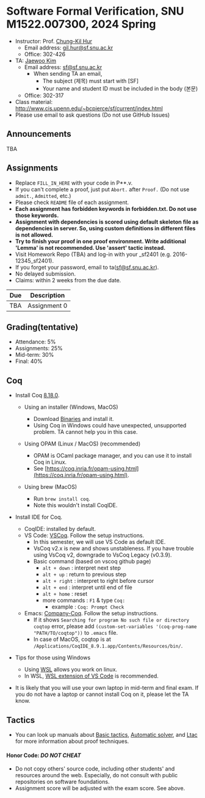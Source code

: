# Software Formal Verification, SNU M1522.007300, 2024 Spring

- Instructor: Prof. [Chung-Kil Hur](http://sf.snu.ac.kr/gil.hur)
    + Email address: gil.hur@sf.snu.ac.kr
    + Office: 302-426
- TA: [Jaewoo Kim](http://sf.snu.ac.kr/jaewoo.kim)
    + Email address: sf@sf.snu.ac.kr
        * When sending TA an email,
            * The subject (제목) must start with [SF]
            * Your name and student ID must be included in the body (본문)
    + Office: 302-317
- Class material: http://www.cis.upenn.edu/~bcpierce/sf/current/index.html
- Please use email to ask questions (Do not use GitHub Issues)

## Announcements

TBA

## Assignments

- Replace `FILL_IN_HERE` with your code in P**.v.
- If you can't complete a proof, just put `Abort.` after `Proof.` (Do not use `admit.`, `Admitted`, etc.)
- Please check `README` file of each assignment.
- **Each assignment has forbidden keywords in forbidden.txt. Do not use those keywords.**
- **Assignment with dependencies is scored using default skeleton file as dependencies in server. So, using custom definitions in different files is not allowed.**
- **Try to finish your proof in one proof environment. Write additional 'Lemma' is not recommended. Use 'assert' tactic instead.**
- Visit Homework Repo (TBA) and log-in with your <id>_sf2401 (e.g. 2016-12345_sf2401).
- If you forget your password, email to ta(sf@sf.snu.ac.kr).
- No delayed submission.
- Claims: within 2 weeks from the due date.

| Due        	 | Description                   	 	 	 	 	 	 	 	 	 	 	 	 	 	    |
|------------	 |---------------------------------------------------------------------------------------
| TBA            | Assignment 0                        	 	 	 	 	 	 	 	 	 	 	 	 	 	|

## Grading(tentative)
- Attendance: 5%
- Assignments: 25%
- Mid-term: 30%
- Final: 40%

## Coq

- Install Coq [8.18.0](https://coq.inria.fr).
    + Using an installer (Windows, MacOS)
        * Download [Binaries](https://coq.inria.fr/download) and install it.
        * Using Coq in Windows could have unexpected, unsupported problem. TA cannot help you in this case.

    + Using OPAM (Linux / MacOS) (recommended)
        * OPAM is OCaml package manager, and you can use it to install Coq in Linux.
        * See [https://coq.inria.fr/opam-using.html](https://coq.inria.fr/opam-using.html).

    + Using brew (MacOS)
        * Run `brew install coq`.
        * Note this wouldn't install CoqIDE.

- Install IDE for Coq.
    + CoqIDE: installed by default.
    + VS Code: [VSCoq](https://github.com/coq-community/vscoq/tree/vscoq1). Follow the setup instructions.
        * In this semester, we will use VS Code as default IDE.
        * VsCoq v2.x is new and shows unstableness. If you have trouble using VsCoq v2, downgrade to VsCoq Legacy (v0.3.9).
        * Basic command (based on vscoq github page)
            * ```alt + down``` : interpret next step
            * ```alt + up``` : return to previous step
            * ```alt + right``` : interpret to right before cursor
            * ```alt + end``` : interpret until end of file
            * ```alt + home``` : reset
            * more commands : ```F1``` & type ```Coq:```
                * example : ```Coq: Prompt Check```
    + Emacs: [Company-Coq](https://github.com/cpitclaudel/company-coq). Follow the setup instructions.
        * If it shows `Searching for program No such file or directory coqtop` error, please add `(custom-set-variables '(coq-prog-name "PATH/TO/coqtop"))` to `.emacs` file.
        * In case of MacOS, coqtop is at `/Applications/CoqIDE_8.9.1.app/Contents/Resources/bin/`.

- Tips for those using Windows
    + Using [WSL](https://learn.microsoft.com/ko-kr/windows/wsl/install) allows you work on linux.
    + In WSL, [WSL extension of VS Code](https://learn.microsoft.com/ko-kr/windows/wsl/tutorials/wsl-vscode) is recommended.

- It is likely that you will use your own laptop in mid-term and final exam. If you do not have a laptop or cannot install Coq on it, please let the TA know.

## Tactics

- You can look up manuals about [Basic tactics](https://coq.inria.fr/doc/V8.18.0/refman/proofs/writing-proofs/index.html), [Automatic solver](https://coq.inria.fr/refman/proofs/automatic-tactics/index.html), and [Ltac](https://coq.inria.fr/refman/proof-engine/ltac.html) for more information about proof techniques.

#### Honor Code: *DO NOT CHEAT*
- Do not copy others' source code, including other students' and resources around the web. Especially, do not consult with public repositories on software foundations.
- Assignment score will be adjusted with the exam score. See above.
